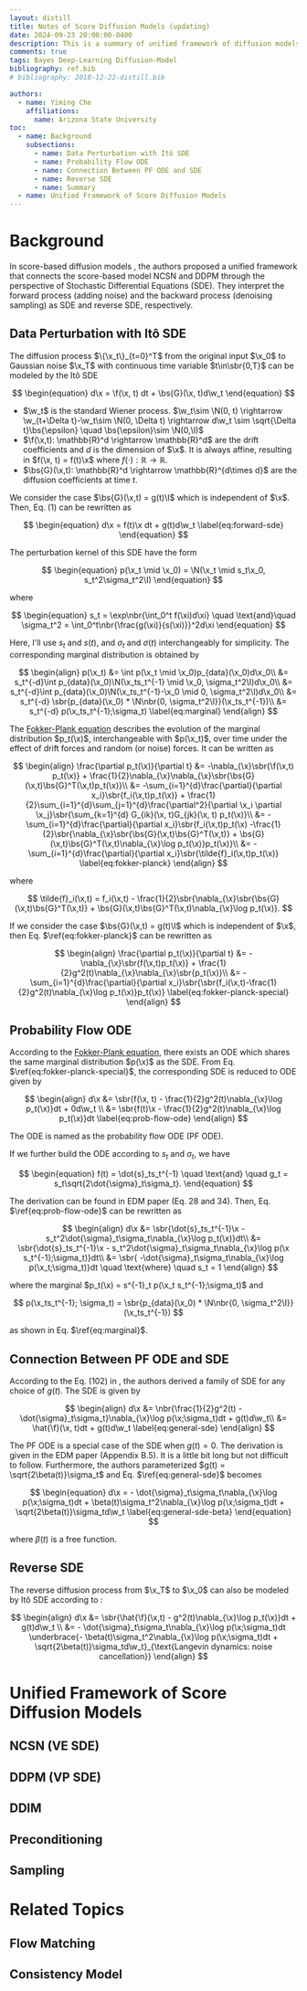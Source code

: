 ```yaml
---
layout: distill
title: Notes of Score Diffusion Models (updating) 
date: 2024-09-23 20:00:00-0400
description: This is a summary of unified framework of diffusion models by Stochastic Differential Equations (SDE) and the related topics.
comments: true
tags: Bayes Deep-Learning Diffusion-Model
bibliography: ref.bib
# bibliography: 2018-12-22-distill.bib

authors:
  - name: Yiming Che
    affiliations: 
      name: Arizona State University
toc:
  - name: Background
    subsections:
      - name: Data Perturbation with Itô SDE
      - name: Probability Flow ODE
      - name: Connection Between PF ODE and SDE
      - name: Reverse SDE
      - name: Summary
  - name: Unified Framework of Score Diffusion Models
---
```

<!-- ## Recap of NCSN and DDPM

DDPM and NCSN are essentially the same model but with different perturbation kernel. Let's use the notation from NCSN. In DDPM, we have a sequence of noise scales $0 < \beta_1 < \beta_2,...,\beta_N < 1$ and the perturbation kernel is $p_{\alpha_i}(\tilde{\x}\mid \x) = \N(\tilde{\x}\mid \sqrt{\alpha_i}\x, (1-\alpha_i)\I)$ where $\alpha_i=\prod_{j=1}^i\beta_j$. The objective function can be rewritten as 

$$
L_{simple} = (1-\alpha_i)\mathbb{E}_{p_{\alpha_i}}\mathbb{E}_{p_{data}}\sbr{\left\lVert\bm{s}_\theta(\tilde{\x},\alpha_i) + \frac{\tilde{\x}-\sqrt{\alpha_i}\x}{(1-\alpha_i)}\right\rVert^2_2}.
$$

We found that the scale factor $1-\alpha_i \propto \frac{1}{\left\lVert\frac{\tilde{\x}-\sqrt{\alpha_i}\x}{(1-\alpha_i)}\right\rVert^2_2}$, which is similar to the one in NCSN.  -->

# Background

In score-based diffusion models <d-cite key="songscore"></d-cite>, the authors proposed a unified framework that connects the score-based model NCSN and DDPM through the perspective of Stochastic Differential Equations (SDE). They interpret the forward process (adding noise) and the backward process (denoising sampling) as SDE and reverse SDE, respectively. 

## Data Perturbation with Itô SDE

The diffusion process $\{\x_t\}_{t=0}^T$ from the original input $\x_0$ to Gaussian noise $\x_T$ with continuous time variable $t\in\sbr{0,T}$ can be modeled by the Itô SDE

$$
\begin{equation}
d\x = \f(\x, t) dt + \bs{G}(\x, t)d\w_t
\end{equation}
$$

- $\w_t$ is the standard Wiener process. $\w_t\sim \N(0, t) \rightarrow \w_{t+\Delta t}-\w_t\sim \N(0, \Delta t) \rightarrow d\w_t \sim \sqrt{\Delta t}\bs{\epsilon} \quad \bs{\epsilon}\sim \N(0,\I)$
- $\f(\x,t): \mathbb{R}^d \rightarrow \mathbb{R}^d$ are the drift coefficients and $d$ is the dimension of $\x$. It is always affine, resulting in $f(\x, t) = f(t)\x$ where $f(\cdot):\mathbb{R} \rightarrow \mathbb{R}$.
- $\bs{G}(\x,t): \mathbb{R}^d \rightarrow \mathbb{R}^{d\times d}$ are the diffusion coefficients at time $t$.

We consider the case $\bs{G}(\x,t) = g(t)\I$ which is independent of $\x$. Then, Eq. (1) can be rewritten as

$$
\begin{equation}
d\x = f(t)\x dt + g(t)d\w_t
\label{eq:forward-sde}
\end{equation}
$$

The perturbation kernel of this SDE have the form

$$
\begin{equation}
p(\x_t \mid \x_0) = \N(\x_t \mid s_t\x_0, s_t^2\sigma_t^2\I)
\end{equation}
$$

where

$$
\begin{equation}
s_t = \exp\nbr{\int_0^t f(\xi)d\xi} \quad \text{and}\quad
\sigma_t^2 = \int_0^t\nbr{\frac{g(\xi)}{s(\xi)}}^2d\xi
\end{equation}
$$

Here, I'll use $s_t$ and $s(t)$, and $\sigma_t$ and $\sigma(t)$ interchangeably for simplicity. The corresponding marginal distribution is obtained by

$$
\begin{align}
p(\x_t) &= \int p(\x_t \mid \x_0)p_{data}(\x_0)d\x_0\\
&= s_t^{-d}\int p_{data}(\x_0)\N(\x_ts_t^{-1} \mid \x_0, \sigma_t^2\I)d\x_0\\
&= s_t^{-d}\int p_{data}(\x_0)\N(\x_ts_t^{-1}-\x_0 \mid 0, \sigma_t^2\I)d\x_0\\
&= s_t^{-d} \sbr{p_{data}(\x_0) * \N\nbr{0, \sigma_t^2\I}}(\x_ts_t^{-1})\\
&= s_t^{-d} p(\x_ts_t^{-1};\sigma_t)
\label{eq:marginal}
\end{align}
$$

The [Fokker-Plank equation](https://en.wikipedia.org/wiki/Fokker%E2%80%93Planck_equation) describes the evolution of the marginal distribution $p_t(\x)$, interchangeable with $p(\x_t)$, over time under the effect of drift forces and random (or noise) forces. It can be written as

$$
\begin{align}
\frac{\partial p_t(\x)}{\partial t} &= -\nabla_{\x}\sbr{\f(\x,t) p_t(\x)} + \frac{1}{2}\nabla_{\x}\nabla_{\x}\sbr{\bs{G}(\x,t)\bs{G}^T(\x,t)p_t(\x)}\\
&= -\sum_{i=1}^{d}\frac{\partial}{\partial x_i}\sbr{f_i(\x,t)p_t(\x)} + \frac{1}{2}\sum_{i=1}^{d}\sum_{j=1}^{d}\frac{\partial^2}{\partial \x_i \partial \x_j}\sbr{\sum_{k=1}^{d} G_{ik}(\x, t)G_{jk}(\x, t) p_t(\x)}\\
&= -\sum_{i=1}^{d}\frac{\partial}{\partial x_i}\sbr{f_i(\x,t)p_t(\x) -\frac{1}{2}\sbr{\nabla_{\x}\sbr{\bs{G}(\x,t)\bs{G}^T(\x,t)} + \bs{G}(\x,t)\bs{G}^T(\x,t)\nabla_{\x}\log p_t(\x)}p_t(\x)}\\
&= -\sum_{i=1}^{d}\frac{\partial}{\partial x_i}\sbr{\tilde{f}_i(\x,t)p_t(\x)}
\label{eq:fokker-planck}
\end{align}
$$

where

$$
\tilde{f}_i(\x,t) = f_i(\x,t) - \frac{1}{2}\sbr{\nabla_{\x}\sbr{\bs{G}(\x,t)\bs{G}^T(\x,t)} + \bs{G}(\x,t)\bs{G}^T(\x,t)\nabla_{\x}\log p_t(\x)}.
$$

If we consider the case $\bs{G}(\x,t) = g(t)\I$ which is independent of $\x$, then Eq. $\ref{eq:fokker-planck}$ can be rewritten as

$$
\begin{align}
  \frac{\partial p_t(\x)}{\partial t} &= -\nabla_{\x}\sbr{f(\x,t)p_t(\x)} + \frac{1}{2}g^2(t)\nabla_{\x}\nabla_{\x}\sbr{p_t(\x)}\\
  &= -\sum_{i=1}^{d}\frac{\partial}{\partial x_i}\sbr{\sbr{f_i(\x,t)-\frac{1}{2}g^2(t)\nabla_{\x}\log p_t(\x)}p_t(\x)}
  \label{eq:fokker-planck-special}
\end{align}
$$

## Probability Flow ODE

According to the [Fokker-Plank equation](https://en.wikipedia.org/wiki/Fokker%E2%80%93Planck_equation), there exists an ODE which shares the same marginal distribution $p(\x)$ as the SDE. From Eq. $\ref{eq:fokker-planck-special}$, the corresponding SDE is reduced to ODE given by

$$
\begin{align}
d\x &= \sbr{f(\x, t) - \frac{1}{2}g^2(t)\nabla_{\x}\log p_t(\x)}dt + 0d\w_t \\
&= \sbr{f(t)\x - \frac{1}{2}g^2(t)\nabla_{\x}\log p_t(\x)}dt
\label{eq:prob-flow-ode}
\end{align}
$$

The ODE is named as the probability flow ODE (PF ODE).

If we further build the ODE according to $s_t$ and $\sigma_t$, we have

$$
\begin{equation}
f(t) = \dot{s}_ts_t^{-1} \quad \text{and} \quad g_t = s_t\sqrt{2\dot{\sigma}_t\sigma_t}.
\end{equation}
$$

The derivation can be found in EDM paper <d-cite key="karras2022elucidating"></d-cite> (Eq. 28 and 34). Then, Eq. $\ref{eq:prob-flow-ode}$ can be rewritten as

$$
\begin{align}
d\x &= \sbr{\dot{s}_ts_t^{-1}\x - s_t^2\dot{\sigma}_t\sigma_t\nabla_{\x}\log p_t(\x)}dt\\
&= \sbr{\dot{s}_ts_t^{-1}\x - s_t^2\dot{\sigma}_t\sigma_t\nabla_{\x}\log p(\x s_t^{-1};\sigma_t)}dt\\
&= \sbr{ -\dot{\sigma}_t\sigma_t\nabla_{\x}\log p(\x_t;\sigma_t)}dt \quad \text{where} \quad s_t = 1
\end{align}
$$

where the marginal $p_t(\x) = s^{-1}_t p(\x_t s_t^{-1};\sigma_t)$ and

$$
p(\x_ts_t^{-1}; \sigma_t) = \sbr{p_{data}(\x_0) * \N\nbr{0, \sigma_t^2\I}}(\x_ts_t^{-1})
$$

as shown in Eq. $\ref{eq:marginal}$.

## Connection Between PF ODE and SDE

According to the Eq. (102) in <d-cite key="karras2022elucidating"></d-cite>, the authors derived a family of SDE for any choice of $g(t)$. The SDE is given by

$$
\begin{align}
d\x &= \nbr{\frac{1}{2}g^2(t) - \dot{\sigma}_t\sigma_t}\nabla_{\x}\log p(\x;\sigma_t)dt + g(t)d\w_t\\
&= \hat{\f}(\x, t)dt + g(t)d\w_t
\label{eq:general-sde}
\end{align}
$$

The PF ODE is a special case of the SDE when $g(t) = 0$. The derivation is given in the EDM paper <d-cite key="karras2022elucidating"></d-cite> (Appendix B.5). It is a little bit long but not difficult to follow. Furthermore, the authors parameterized $g(t) = \sqrt{2\beta(t)}\sigma_t$ and Eq. $\ref{eq:general-sde}$ becomes

$$
\begin{equation}
d\x = - \dot{\sigma}_t\sigma_t\nabla_{\x}\log p(\x;\sigma_t)dt + \beta(t)\sigma_t^2\nabla_{\x}\log p(\x;\sigma_t)dt + \sqrt{2\beta(t)}\sigma_td\w_t
\label{eq:general-sde-beta}
\end{equation}
$$

where $\beta(t)$ is a free function.

## Reverse SDE

The reverse diffusion process from $\x_T$ to $\x_0$ can also be modeled by Itô SDE according to <d-cite key="anderson1982reverse"></d-cite>:

$$
\begin{align}
d\x &= \sbr{\hat{\f}(\x,t) - g^2(t)\nabla_{\x}\log p_t(\x)}dt + g(t)d\w_t \\
&= - \dot{\sigma}_t\sigma_t\nabla_{\x}\log p(\x;\sigma_t)dt \underbrace{- \beta(t)\sigma_t^2\nabla_{\x}\log p(\x;\sigma_t)dt + \sqrt{2\beta(t)}\sigma_td\w_t}_{\text{Langevin dynamics: noise cancellation}}
\end{align}
$$

<!-- ## Summary -->

# Unified Framework of Score Diffusion Models

## NCSN (VE SDE)

## DDPM (VP SDE)

## DDIM

## Preconditioning

## Sampling

# Related Topics

## Flow Matching

## Consistency Model
